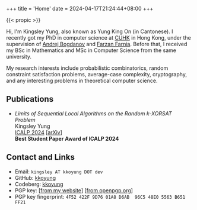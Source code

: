 +++
title = 'Home'
date = 2024-04-17T21:24:44+08:00
+++

{{< propic >}}

Hi, I'm Kingsley Yung, also known as Yung King On (in Cantonese). I recently got my PhD in computer science at [CUHK](https://www.cuhk.edu.hk) in Hong Kong, under the supervision of [Andrej Bogdanov](https://andrejb.net/) and [Farzan Farnia](https://www.cse.cuhk.edu.hk/~farnia/).
Before that, I received my BSc in Mathematics and MSc in Computer Science from the same university.

My research interests include probabilistic combinatorics, random constraint satisfaction problems, average-case complexity, cryptography, and any interesting problems in theoretical computer science.

## Publications

* *Limits of Sequential Local Algorithms on the Random k-XORSAT Problem*\
Kingsley Yung\
[ICALP 2024](https://doi.org/10.4230/LIPIcs.ICALP.2024.123) [[arXiv](https://arxiv.org/abs/2404.17775)]\
**Best Student Paper Award of ICALP 2024**


## Contact and Links

- Email: `kingsley AT kkoyung DOT dev`
- GitHub: [kkoyung](https://github.com/kkoyung)
- Codeberg: [kkoyung](https://codeberg.org/kkoyung)
- PGP key: [[from my website](/pubkey_kingsley_at_kkoyung_dot_dev.pem)] [[from openpgp.org](https://keys.openpgp.org/search?q=kingsley%40kkoyung.dev)]
- PGP key fingerprint: `4F52 422F 9D76 01A8 D6AB  96C5 48E0 5563 B651 FF21`
